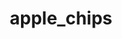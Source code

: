 ---
title: apple_chips
title_small: Яблочные чипсы
lang: "ru"

categorie: dried_fruits

title_text: "Яблочные чипсы-вкусный и полезный низкокалорийный продукт, который подходит и взрослым и детям."

layout: products_in_ru
popular: "yes"

description: "<p>Яблочные чипсы-вкусный и полезный низкокалорийный продукт, который подходит и взрослым и детям. Тонко нарезанные и хорошо просушенные яблоки придают чипсам очень хрустящий и приятный вкус. Они заменяют печенье, конфеты и другие продукты для перекуса.</p>
<p>Это хрустящее лакомство содержит  большое количество витаминов, минеральных веществ, клетчатки и органических кислот. Так в составе содержится от 5до50мг.% хлорогеновой кислоты, которая способствует выведению из организма щавелевой кислоты ,что обуславливает нормальную деятельность печени. Клетчатка удерживает большое количество воды и двигаясь дальше по кишечнику и толстой кишке оказывает очищающее действие, поэтому так актуальна при запорах. В целом-яблочные чипсы способствуют нормализации желудочно-кишечного тракта и пищеварительной системы.</p>
<p>На производстве не используются вкусовые добавки, ароматизаторы, красители и другие химические вещества.</p><p>Состав: 100% натуральное яблоко.</p>"
permalink: "/ru/products/dried_fruits/apple_chips" 
specifications: [
    {
        head_text: "Состав:",
        body_text: "100% натуральное яблоко",
    },
    {
        head_text: "Упаковка:",
        body_text: "Полиэтиленовый пакет",
    },
    {
        head_text: "Тип обработки:",
        body_text: "Сушеные",
    },
    {
        head_text: "Вид:",
        body_text: "Слайсы круглые",
    },
    {
        head_text: "Вес:",
        body_text: "25г; 50г; 100г",
    },
    {
        head_text: "Пищевая ценность в 100г продукта:",
        body_text: "Белки: 2,2г; углеводы: 63,3г;",
    },
    {
        head_text: "Энергетическая ценность в 100г продукта:",
        body_text: "262ккал (1113,5 кДж)",
    },
    {
        head_text: "Страна-производитель:",
        body_text: "Украина",
    },
    {
        head_text: "Срок хранения:",
        body_text: "12 месяцев",
    },
    {
        head_text: "Условия хранения:",
        body_text: "Температура 5-25ᵒС, относительная влажность воздуха не более 80%",
    },
    {
        head_text: "Нормативная документация:",
        body_text: "ТУ У 10.3-2427610970-001:2019",
    },
    {
        head_text: "Цена:",
        body_text: "Цена договорная",
    },
]
---
